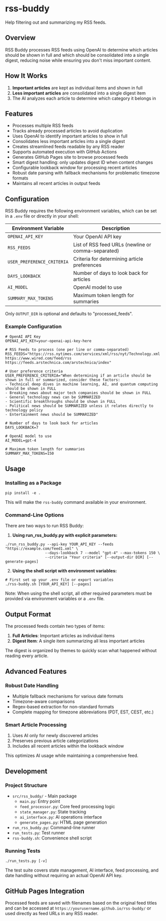 # rss-buddy

Help filtering out and summarizing my RSS feeds.

## Overview

RSS Buddy processes RSS feeds using OpenAI to determine which articles should be shown in full and which should be consolidated into a single digest, reducing noise while ensuring you don't miss important content.

## How It Works

1. **Important articles** are kept as individual items and shown in full
2. **Less important articles** are consolidated into a single digest item
3. The AI analyzes each article to determine which category it belongs in

## Features

- Processes multiple RSS feeds
- Tracks already processed articles to avoid duplication
- Uses OpenAI to identify important articles to show in full
- Consolidates less important articles into a single digest
- Creates streamlined feeds readable by any RSS reader
- Supports automated execution with GitHub Actions
- Generates GitHub Pages site to browse processed feeds
- Smart digest handling: only updates digest ID when content changes
- Configurable lookback window for processing recent articles
- Robust date parsing with fallback mechanisms for problematic timezone formats
- Maintains all recent articles in output feeds

## Configuration

RSS Buddy requires the following environment variables, which can be set in a `.env` file or directly in your shell:

| Environment Variable    | Description                                    |
|-------------------------|------------------------------------------------|
| `OPENAI_API_KEY`        | Your OpenAI API key                           |
| `RSS_FEEDS`             | List of RSS feed URLs (newline or comma-separated) |
| `USER_PREFERENCE_CRITERIA` | Criteria for determining article preferences |
| `DAYS_LOOKBACK`         | Number of days to look back for articles       |
| `AI_MODEL`              | OpenAI model to use                           |
| `SUMMARY_MAX_TOKENS`    | Maximum token length for summaries            |

Only `OUTPUT_DIR` is optional and defaults to "processed_feeds".

### Example Configuration

```env
# OpenAI API Key 
OPENAI_API_KEY=your-openai-api-key-here

# RSS Feeds to process (one per line or comma-separated)
RSS_FEEDS="https://rss.nytimes.com/services/xml/rss/nyt/Technology.xml
https://www.wired.com/feed/rss
https://feeds.arstechnica.com/arstechnica/index"

# User preference criteria
USER_PREFERENCE_CRITERIA="When determining if an article should be shown in full or summarized, consider these factors:
- Technical deep dives in machine learning, AI, and quantum computing should be shown in FULL
- Breaking news about major tech companies should be shown in FULL
- General technology news can be SUMMARIZED
- Scientific breakthroughs should be shown in FULL
- Political news should be SUMMARIZED unless it relates directly to technology policy
- Entertainment news should be SUMMARIZED"

# Number of days to look back for articles
DAYS_LOOKBACK=7

# OpenAI model to use
AI_MODEL=gpt-4

# Maximum token length for summaries
SUMMARY_MAX_TOKENS=150
```

## Usage

### Installing as a Package

```
pip install -e .
```

This will make the `rss-buddy` command available in your environment.

### Command-Line Options

There are two ways to run RSS Buddy:

1. **Using run_rss_buddy.py with explicit parameters:**

```
./run_rss_buddy.py --api-key YOUR_API_KEY --feeds "https://example.com/feed1.xml" \
                  --days-lookback 7 --model "gpt-4" --max-tokens 150 \
                  --criteria "Your criteria" [--output-dir DIR] [--generate-pages]
```

2. **Using the shell script with environment variables:**

```
# First set up your .env file or export variables
./rss-buddy.sh [YOUR_API_KEY] [--pages]
```

Note: When using the shell script, all other required parameters must be provided via environment variables or a `.env` file.

## Output Format

The processed feeds contain two types of items:

1. **Full Articles**: Important articles as individual items
2. **Digest Item**: A single item summarizing all less important articles

The digest is organized by themes to quickly scan what happened without reading every article.

## Advanced Features

### Robust Date Handling

- Multiple fallback mechanisms for various date formats
- Timezone-aware comparisons
- Regex-based extraction for non-standard formats
- Complete mapping for timezone abbreviations (PDT, EST, CEST, etc.)

### Smart Article Processing

1. Uses AI only for newly discovered articles
2. Preserves previous article categorizations
3. Includes all recent articles within the lookback window

This optimizes AI usage while maintaining a comprehensive feed.

## Development

### Project Structure

- `src/rss_buddy/` - Main package
  - `main.py`: Entry point
  - `feed_processor.py`: Core feed processing logic
  - `state_manager.py`: State tracking 
  - `ai_interface.py`: AI operations interface
  - `generate_pages.py`: HTML page generation
- `run_rss_buddy.py`: Command-line runner
- `run_tests.py`: Test runner
- `rss-buddy.sh`: Convenience shell script

### Running Tests

```
./run_tests.py [-v]
```

The test suite covers state management, AI interface, feed processing, and date handling without requiring an actual OpenAI API key.

## GitHub Pages Integration

Processed feeds are saved with filenames based on the original feed titles and can be accessed at `https://yourusername.github.io/rss-buddy/` or used directly as feed URLs in any RSS reader.
